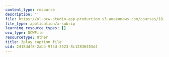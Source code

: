```yaml
---
content_type: resource
description: ''
file: https://ol-ocw-studio-app-production.s3.amazonaws.com/courses/18-06sc-linear-algebra-fall-2011/2418ddf82ab49f4d25238c12836453d4_Y_Ac6KiQ1t0.srt
file_type: application/x-subrip
learning_resource_types: []
ocw_type: OCWFile
resourcetype: Other
title: 3play caption file
uid: 2418ddf8-2ab4-9f4d-2523-8c12836453d4
---
```

